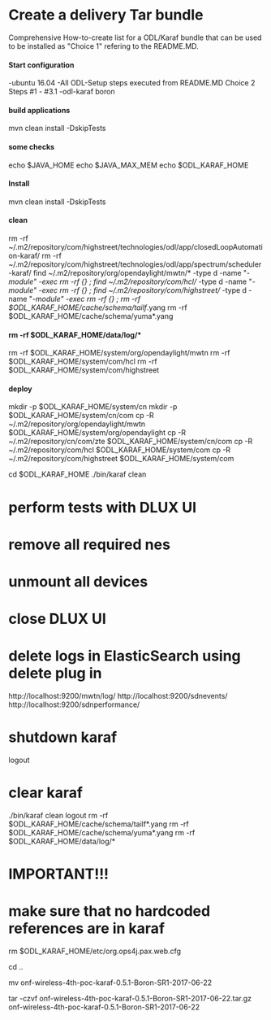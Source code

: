 # Create a delivery Tar bundle

Comprehensive How-to-create list for a ODL/Karaf bundle that can be used to be installed as "Choice 1" refering to the README.MD.

#### Start configuration

-ubuntu 16.04
-All ODL-Setup steps executed from README.MD Choice 2 Steps #1 - #3.1
-odl-karaf boron

#### build applications

mvn clean install -DskipTests

#### some checks

echo $JAVA_HOME
echo $JAVA_MAX_MEM
echo $ODL_KARAF_HOME

#### Install

mvn clean install -DskipTests

#### clean

rm -rf ~/.m2/repository/com/highstreet/technologies/odl/app/closedLoopAutomation-karaf/
rm -rf ~/.m2/repository/com/highstreet/technologies/odl/app/spectrum/scheduler-karaf/
find ~/.m2/repository/org/opendaylight/mwtn/* -type d -name "*-module" -exec rm -rf {} \;
find ~/.m2/repository/com/hcl/* -type d -name "*-module" -exec rm -rf {} \;
find ~/.m2/repository/com/highstreet/* -type d -name "*-module" -exec rm -rf {} \;
rm -rf $ODL_KARAF_HOME/cache/schema/tailf*.yang
rm -rf $ODL_KARAF_HOME/cache/schema/yuma*.yang

#### rm -rf $ODL_KARAF_HOME/data/log/*

rm -rf $ODL_KARAF_HOME/system/org/opendaylight/mwtn
rm -rf $ODL_KARAF_HOME/system/com/hcl
rm -rf $ODL_KARAF_HOME/system/com/highstreet


#### deploy

mkdir -p $ODL_KARAF_HOME/system/cn
mkdir -p $ODL_KARAF_HOME/system/cn/com
cp -R ~/.m2/repository/org/opendaylight/mwtn $ODL_KARAF_HOME/system/org/opendaylight
cp -R ~/.m2/repository/cn/com/zte $ODL_KARAF_HOME/system/cn/com
cp -R ~/.m2/repository/com/hcl $ODL_KARAF_HOME/system/com
cp -R ~/.m2/repository/com/highstreet $ODL_KARAF_HOME/system/com


cd $ODL_KARAF_HOME
./bin/karaf clean



# perform tests with DLUX UI
# remove all required nes
# unmount all devices
# close DLUX UI

# delete logs in ElasticSearch using delete plug in

http://localhost:9200/mwtn/log/
http://localhost:9200/sdnevents/
http://localhost:9200/sdnperformance/


# shutdown karaf
logout


# clear karaf

./bin/karaf clean
logout
rm -rf $ODL_KARAF_HOME/cache/schema/tailf*.yang
rm -rf $ODL_KARAF_HOME/cache/schema/yuma*.yang
rm -rf $ODL_KARAF_HOME/data/log/*


# IMPORTANT!!!
# make sure that no hardcoded references are in karaf

rm $ODL_KARAF_HOME/etc/org.ops4j.pax.web.cfg



cd ..

mv onf-wireless-4th-poc-karaf-0.5.1-Boron-SR1-2017-06-22

tar -czvf onf-wireless-4th-poc-karaf-0.5.1-Boron-SR1-2017-06-22.tar.gz onf-wireless-4th-poc-karaf-0.5.1-Boron-SR1-2017-06-22
